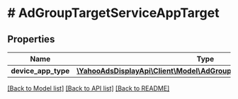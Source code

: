 # # AdGroupTargetServiceAppTarget

## Properties

Name | Type | Description | Notes
------------ | ------------- | ------------- | -------------
**device_app_type** | [**\YahooAdsDisplayApi\Client\Model\AdGroupTargetServiceDeviceAppType**](AdGroupTargetServiceDeviceAppType.md) |  | [optional]

[[Back to Model list]](../../README.md#models) [[Back to API list]](../../README.md#endpoints) [[Back to README]](../../README.md)
